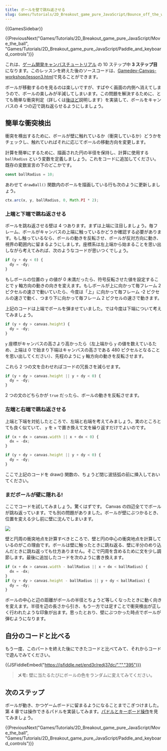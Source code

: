 ```yaml
---
title: ボールを壁で跳ね返させる
slug: Games/Tutorials/2D_Breakout_game_pure_JavaScript/Bounce_off_the_walls
---
```


{{GamesSidebar}}

{{PreviousNext("Games/Tutorials/2D_Breakout_game_pure_JavaScript/Move_the_ball", "Games/Tutorials/2D_Breakout_game_pure_JavaScript/Paddle_and_keyboard_controls")}}

これは、[ゲーム開発キャンバスチュートリアル](/ja/docs/Games/Tutorials/2D_Breakout_game_pure_JavaScript) の 10 ステップ中 **3 ステップ目**になります。このレッスンを終えた後のソースコードは、[Gamedev-Canvas-workshop/lesson3.html](https://github.com/end3r/Gamedev-Canvas-workshop/blob/gh-pages/lesson03.html)で見ることができます。

ボールが移動するのを見るのは楽しいですが、すばやく画面の内側へ消えてしまうので、ボールの楽しみが半減してしまいます。この問題を解決するために、とても簡単な衝突判定（詳しくは[後ほど](/ja/docs/Games/Tutorials/2D_Breakout_game_pure_JavaScript/Collision_detection)説明します）を実装して、ボールをキャンバスの 4 つの辺で跳ね返らせるようにしましょう。

## 簡単な衝突検出

衝突を検出するために、ボールが壁に触れているか（衝突しているか）どうかをチェックし、触れていればそれに応じてボールの移動方向を変更します。

計算を簡単にするために、描画された円の半径を保持し、計算に使用する `ballRadius` という変数を定義しましょう。これをコードに追加してください。既存の変数宣言の下のどこかです。

```js
const ballRadius = 10;
```

あわせて `drawBall()` 関数内のボールを描画している行も次のように更新しましょう。

```js
ctx.arc(x, y, ballRadius, 0, Math.PI * 2);
```

### 上端と下端で跳ね返させる

ボールを跳ね返させる壁は 4 つあります。まずは上端に注目しましょう。毎フレーム、ボールがキャンバスの上端に触っているかどうか確認する必要があります。もし触っているなら、ボールの動きを反転させ、ボールが反対方向に動き、視界の範囲内に留まるようにしましす。座標系は左上端から始まることを思い出しながら考えてみれば、次のようなコードが思いつくでしょう。

```js
if (y + dy < 0) {
  dy = -dy;
}
```

もしボールの位置の `y` の値が 0 未満だったら、符号反転させた値を設定することで y 軸方向の動きの向きを変えます。もしボールが上に向かって毎フレーム 2 ピクセルの速さで動いていたら、今度は「上」に向かって毎フレーム -2 ピクセルの速さで動く、つまり下に向かって毎フレーム 2 ピクセルの速さで動きます。

上記のコードは上端でボールを弾ませていました。では今度は下端について考えてみましょう。

```js
if (y + dy > canvas.height) {
  dy = -dy;
}
```

`y` 座標がキャンバスの高さより高かったら（左上端から `y` の値を数えているため、上端は 0 で始まり下端はキャンバスの高さである 480 ピクセルとなることを思い出してください）、先程のように `y` 軸方向の動きを反転させます。

これら 2 つの文を合わせればコードの冗長さを減らせます。

```js
if (y + dy > canvas.height || y + dy < 0) {
  dy = -dy;
}
```

2 つの文のどちらかが `true` だったら、ボールの動きを反転させます。

### 左端と右端で跳ね返させる

上端と下端を対処したところで、左端と右端を考えてみましょう。実のところとても良く似ていて、 `y` を `x` で置き換えて文を繰り返すだけでよいのです。

```js
if (x + dx > canvas.width || x + dx < 0) {
  dx = -dx;
}

if (y + dy > canvas.height || y + dy < 0) {
  dy = -dy;
}
```

ここで上記のコードを draw() 関数の、ちょうど閉じ波括弧の前に挿入しておいてください。

### まだボールが壁に隠れる!

ここでコードを試してみましょう。驚くはずです。 Canvas の四辺全てでボールが跳ね返っています。でも別の問題がありました。ボールが壁にぶつかるとき、位置を変える少し前に壁に沈んでしまいます。

![](ball-in-wall.png)

壁と円周の衝突地点を計算すべきところで、壁と円の中心の衝突地点を計算しているのがこの理由です。ボールは壁に触ったときに跳ね返る、壁に半分のめり込んだときに跳ね返っても仕方ありません。そこで円周を含めるために文を少し調節します。最後に追加したコードを次のように書き換えます。

```js
if (x + dx > canvas.width - ballRadius || x + dx < ballRadius) {
  dx = -dx;
}
if (y + dy > canvas.height - ballRadius || y + dy < ballRadius) {
  dy = -dy;
}
```

ボールの中心と辺の距離がボールの半径とちょうど等しくなったときに動く向きを変えます。半径を辺の長さから引き、もう一方では足すことで衝突検出が正しく行われたような印象が出ます。思ったとおり、壁にぶつかった時点でボールが弾むようになります。

## 自分のコードと比べる

もう一度、このパートを終えた後にできたコードと比べてみて、それからコードで遊んでみてください。

{{JSFiddleEmbed("https://jsfiddle.net/end3r/redj37dc/","","395")}}

> **メモ:** 壁に当たるたびにボールの色をランダムに変えてみてください。

## 次のステップ

ボールが動き、かつゲームボードに留まるようになることまでこぎつけました。第 4 章では操作できるパドルを実装してみます。[パドルとキーボード操作](/ja/docs/Games/Tutorials/2D_Breakout_game_pure_JavaScript/Paddle_and_keyboard_controls)を見てみましょう。

{{PreviousNext("Games/Tutorials/2D_Breakout_game_pure_JavaScript/Move_the_ball", "Games/Tutorials/2D_Breakout_game_pure_JavaScript/Paddle_and_keyboard_controls")}}
